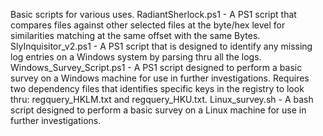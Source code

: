 Basic scripts for various uses.
RadiantSherlock.ps1 - A PS1 script that compares files against other selected files at the byte/hex level for similarities matching at the same offset with the same Bytes. 
SlyInquisitor_v2.ps1 - A PS1 script that is designed to identify any missing log entries on a Windows system by parsing thru all the logs. 
Windows_Survey_Script.ps1 - A PS1 script designed to perform a basic survey on a Windows machine for use in further investigations. Requires two dependency files that identifies specific keys in the registry to look thru: regquery_HKLM.txt and regquery_HKU.txt.
Linux_survey.sh - A bash script designed to perform a basic survey on a Linux machine for use in further investigations.
